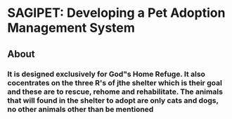 # SAGIPET: Developing a Pet Adoption Management System 
## About
### It is designed exclusively for God"s Home Refuge. It also cocentrates on the three R's of jthe shelter which is their goal and these are to rescue, rehome and rehabilitate. The animals that will found in the shelter to adopt are only cats and dogs, no other animals other  than be mentioned 
